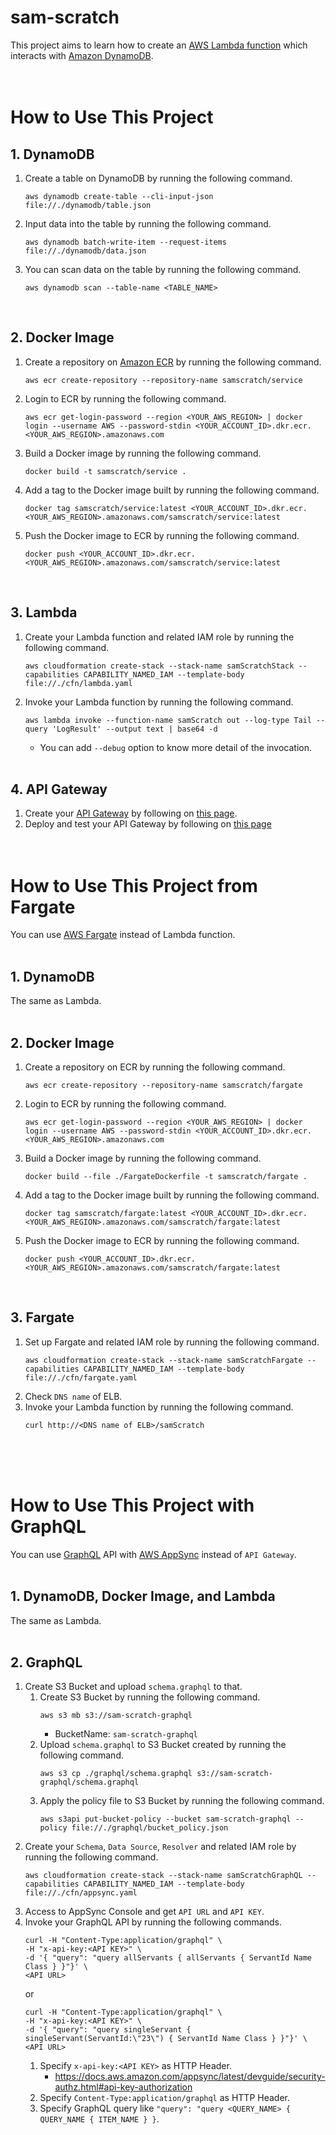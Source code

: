 # sam-scratch

This project aims to learn how to create an [AWS Lambda function](https://aws.amazon.com/lambda/) which interacts with [Amazon DynamoDB](https://aws.amazon.com/dynamodb/).
<br><br><br>



# How to Use This Project

## 1. DynamoDB
1. Create a table on DynamoDB by running the following command.
    ```
    aws dynamodb create-table --cli-input-json file://./dynamodb/table.json
    ```
1. Input data into the table by running the following command.
    ```
    aws dynamodb batch-write-item --request-items file://./dynamodb/data.json
    ```
1. You can scan data on the table by running the following command.
    ```
    aws dynamodb scan --table-name <TABLE_NAME>
    ```
<br>


## 2. Docker Image
1. Create a repository on [Amazon ECR](https://aws.amazon.com/ecr/) by running the following command.
    ```
    aws ecr create-repository --repository-name samscratch/service
    ```
1. Login to ECR by running the following command.
    ```
    aws ecr get-login-password --region <YOUR_AWS_REGION> | docker login --username AWS --password-stdin <YOUR_ACCOUNT_ID>.dkr.ecr.<YOUR_AWS_REGION>.amazonaws.com
    ```
1. Build a Docker image by running the following command.
    ```
    docker build -t samscratch/service .
    ```
1. Add a tag to the Docker image built by running the following command.
    ```
	docker tag samscratch/service:latest <YOUR_ACCOUNT_ID>.dkr.ecr.<YOUR_AWS_REGION>.amazonaws.com/samscratch/service:latest
    ```
1. Push the Docker image to ECR by running the following command.
    ```
	docker push <YOUR_ACCOUNT_ID>.dkr.ecr.<YOUR_AWS_REGION>.amazonaws.com/samscratch/service:latest
    ```
<br>


## 3. Lambda
1. Create your Lambda function and related IAM role by running the following command.
    ```
    aws cloudformation create-stack --stack-name samScratchStack --capabilities CAPABILITY_NAMED_IAM --template-body file://./cfn/lambda.yaml
    ```
1. Invoke your Lambda function by running the following command.
    ```
    aws lambda invoke --function-name samScratch out --log-type Tail --query 'LogResult' --output text | base64 -d
    ```
    - You can add `--debug` option to know more detail of the invocation.
<br><br>


## 4. API Gateway
1. Create your [API Gateway](https://aws.amazon.com/api-gateway/) by following on [this page](https://docs.aws.amazon.com/apigateway/latest/developerguide/api-gateway-create-api-as-simple-proxy-for-lambda.html#api-gateway-create-api-as-simple-proxy-for-lambda-build).
1. Deploy and test your API Gateway by following on [this page](https://docs.aws.amazon.com/apigateway/latest/developerguide/api-gateway-create-api-as-simple-proxy-for-lambda.html#api-gateway-create-api-as-simple-proxy-for-lambda-test)
<br><br><br>



# How to Use This Project from Fargate
You can use [AWS Fargate](https://aws.amazon.com/fargate/) instead of Lambda function.
<br><br>


## 1. DynamoDB
The same as Lambda.
<br><br>


## 2. Docker Image
1. Create a repository on ECR by running the following command.
    ```
    aws ecr create-repository --repository-name samscratch/fargate
    ```
1. Login to ECR by running the following command.
    ```
    aws ecr get-login-password --region <YOUR_AWS_REGION> | docker login --username AWS --password-stdin <YOUR_ACCOUNT_ID>.dkr.ecr.<YOUR_AWS_REGION>.amazonaws.com
    ```
1. Build a Docker image by running the following command.
    ```
    docker build --file ./FargateDockerfile -t samscratch/fargate .
    ```
1. Add a tag to the Docker image built by running the following command.
    ```
	docker tag samscratch/fargate:latest <YOUR_ACCOUNT_ID>.dkr.ecr.<YOUR_AWS_REGION>.amazonaws.com/samscratch/fargate:latest
    ```
1. Push the Docker image to ECR by running the following command.
    ```
	docker push <YOUR_ACCOUNT_ID>.dkr.ecr.<YOUR_AWS_REGION>.amazonaws.com/samscratch/fargate:latest
    ```
<br>


## 3. Fargate
1. Set up Fargate and related IAM role by running the following command.
    ```
    aws cloudformation create-stack --stack-name samScratchFargate --capabilities CAPABILITY_NAMED_IAM --template-body file://./cfn/fargate.yaml
    ```
1. Check `DNS name` of ELB.
1. Invoke your Lambda function by running the following command.
    ```
    curl http://<DNS name of ELB>/samScratch
    ```
<br><br><br>



# How to Use This Project with GraphQL
You can use [GraphQL](https://graphql.org/) API with [AWS AppSync](https://aws.amazon.com/appsync/) instead of `API Gateway`.
<br><br>


## 1. DynamoDB, Docker Image, and Lambda
The same as Lambda.
<br><br>


## 2. GraphQL
1. Create S3 Bucket and upload `schema.graphql` to that.
    1. Create S3 Bucket by running the following command.
        ```
        aws s3 mb s3://sam-scratch-graphql
        ```
        - BucketName: `sam-scratch-graphql`
    1. Upload `schema.graphql` to S3 Bucket created by running the following command.
        ```
        aws s3 cp ./graphql/schema.graphql s3://sam-scratch-graphql/schema.graphql
        ```
    1. Apply the policy file to S3 Bucket by running the following command.
        ```
        aws s3api put-bucket-policy --bucket sam-scratch-graphql --policy file://./graphql/bucket_policy.json
        ```
1. Create your `Schema`, `Data Source`, `Resolver` and related IAM role by running the following command.
    ```
    aws cloudformation create-stack --stack-name samScratchGraphQL --capabilities CAPABILITY_NAMED_IAM --template-body file://./cfn/appsync.yaml
    ```
1. Access to AppSync Console and get `API URL` and `API KEY`.
1. Invoke your GraphQL API by running the following commands.
    ```
    curl -H "Content-Type:application/graphql" \
    -H "x-api-key:<API KEY>" \
    -d '{ "query": "query allServants { allServants { ServantId Name Class } }"}' \
    <API URL>
    ```
    or
    ```
    curl -H "Content-Type:application/graphql" \
    -H "x-api-key:<API KEY>" \
    -d '{ "query": "query singleServant { singleServant(ServantId:\"23\") { ServantId Name Class } }"}' \
    <API URL>
    ```
    1. Specify `x-api-key:<API KEY>` as HTTP Header.
        - https://docs.aws.amazon.com/appsync/latest/devguide/security-authz.html#api-key-authorization
    1. Specify `Content-Type:application/graphql` as HTTP Header.
    1. Specify GraphQL query like `"query": "query <QUERY_NAME> { QUERY_NAME { ITEM_NAME } }`.
<br><br>
